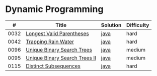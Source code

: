 # Dynamic Programming

| \#   | Title                                                                                         | Solution                                                       | Difficulty |
| ---- | --------------------------------------------------------------------------------------------- | -------------------------------------------------------------- | ---------- |
| 0032 | [Longest Valid Parentheses](https://leetcode.com/problems/longest-valid-parentheses/)         | [java](/solution_java/0032_Longest_Valid_Parentheses.java)     | hard       |
| 0042 | [Trapping Rain Water](https://leetcode.com/problems/trapping-rain-water/)                     | [java](/solution_java/0042_Trapping_Rain_Water.java)           | hard       |
| 0096 | [Unique Binary Search Trees](https://leetcode.com/problems/unique-binary-search-trees/)       | [java](/solution_java/0096_Unique_Binary_Search_Trees.java)    | medium     |
| 0095 | [Unique Binary Search Trees II](https://leetcode.com/problems/unique-binary-search-trees-ii/) | [java](/solution_java/0095_Unique_Binary_Search_Trees_II.java) | medium     |
| 0115 | [Distinct Subsequences](https://leetcode.com/problems/unique-binary-search-trees-ii/)         | [java](/solution_java/0115_Distinct_Subsequences.java)         | hard       |

